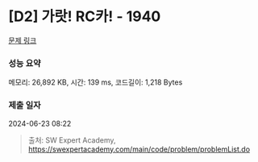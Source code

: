 # [D2] 가랏! RC카! - 1940 

[문제 링크](https://swexpertacademy.com/main/code/problem/problemDetail.do?contestProbId=AV5PjMgaALgDFAUq) 

### 성능 요약

메모리: 26,892 KB, 시간: 139 ms, 코드길이: 1,218 Bytes

### 제출 일자

2024-06-23 08:22



> 출처: SW Expert Academy, https://swexpertacademy.com/main/code/problem/problemList.do